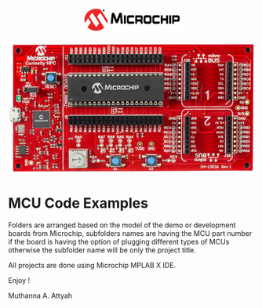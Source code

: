 

<p align="center"><img src="images/microchip_logo.png"></p>

<p align="center"><img src="./Curiosity_HPC/images/Curiosity_HPC.jpg"></p>

# MCU Code Examples

Folders are arranged based on the model of the demo or development boards from Microchip, subfolders names are having the MCU part number if the board is having the option of plugging different types of MCUs otherwise the subfolder name will be only the project title.

All projects are done using Microchip MPLAB X IDE.

Enjoy !

Muthanna A. Attyah
